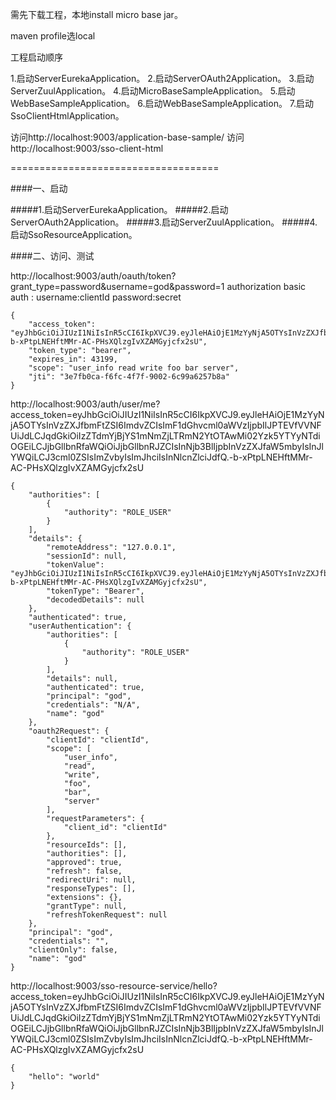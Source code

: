 
需先下载工程，本地install micro base jar。

maven profile选local

工程启动顺序

1.启动ServerEurekaApplication。
2.启动ServerOAuth2Application。
3.启动ServerZuulApplication。
4.启动MicroBaseSampleApplication。
5.启动WebBaseSampleApplication。
6.启动WebBaseSampleApplication。
7.启动SsoClientHtmlApplication。

访问http://localhost:9003/application-base-sample/
访问http://localhost:9003/sso-client-html

====================================

####一、启动

#####1.启动ServerEurekaApplication。
#####2.启动ServerOAuth2Application。
#####3.启动ServerZuulApplication。
#####4.启动SsoResourceApplication。

####二、访问、测试

http://localhost:9003/auth/oauth/token?grant_type=password&username=god&password=1
authorization basic auth : 
    username:clientId
    password:secret
```$xslt
{
    "access_token": "eyJhbGciOiJIUzI1NiIsInR5cCI6IkpXVCJ9.eyJleHAiOjE1MzYyNjA5OTYsInVzZXJfbmFtZSI6ImdvZCIsImF1dGhvcml0aWVzIjpbIlJPTEVfVVNFUiJdLCJqdGkiOiIzZTdmYjBjYS1mNmZjLTRmN2YtOTAwMi02Yzk5YTYyNTdiOGEiLCJjbGllbnRfaWQiOiJjbGllbnRJZCIsInNjb3BlIjpbInVzZXJfaW5mbyIsInJlYWQiLCJ3cml0ZSIsImZvbyIsImJhciIsInNlcnZlciJdfQ.-b-xPtpLNEHftMMr-AC-PHsXQlzgIvXZAMGyjcfx2sU",
    "token_type": "bearer",
    "expires_in": 43199,
    "scope": "user_info read write foo bar server",
    "jti": "3e7fb0ca-f6fc-4f7f-9002-6c99a6257b8a"
}
```    

http://localhost:9003/auth/user/me?access_token=eyJhbGciOiJIUzI1NiIsInR5cCI6IkpXVCJ9.eyJleHAiOjE1MzYyNjA5OTYsInVzZXJfbmFtZSI6ImdvZCIsImF1dGhvcml0aWVzIjpbIlJPTEVfVVNFUiJdLCJqdGkiOiIzZTdmYjBjYS1mNmZjLTRmN2YtOTAwMi02Yzk5YTYyNTdiOGEiLCJjbGllbnRfaWQiOiJjbGllbnRJZCIsInNjb3BlIjpbInVzZXJfaW5mbyIsInJlYWQiLCJ3cml0ZSIsImZvbyIsImJhciIsInNlcnZlciJdfQ.-b-xPtpLNEHftMMr-AC-PHsXQlzgIvXZAMGyjcfx2sU

```$xslt
{
    "authorities": [
        {
            "authority": "ROLE_USER"
        }
    ],
    "details": {
        "remoteAddress": "127.0.0.1",
        "sessionId": null,
        "tokenValue": "eyJhbGciOiJIUzI1NiIsInR5cCI6IkpXVCJ9.eyJleHAiOjE1MzYyNjA5OTYsInVzZXJfbmFtZSI6ImdvZCIsImF1dGhvcml0aWVzIjpbIlJPTEVfVVNFUiJdLCJqdGkiOiIzZTdmYjBjYS1mNmZjLTRmN2YtOTAwMi02Yzk5YTYyNTdiOGEiLCJjbGllbnRfaWQiOiJjbGllbnRJZCIsInNjb3BlIjpbInVzZXJfaW5mbyIsInJlYWQiLCJ3cml0ZSIsImZvbyIsImJhciIsInNlcnZlciJdfQ.-b-xPtpLNEHftMMr-AC-PHsXQlzgIvXZAMGyjcfx2sU",
        "tokenType": "Bearer",
        "decodedDetails": null
    },
    "authenticated": true,
    "userAuthentication": {
        "authorities": [
            {
                "authority": "ROLE_USER"
            }
        ],
        "details": null,
        "authenticated": true,
        "principal": "god",
        "credentials": "N/A",
        "name": "god"
    },
    "oauth2Request": {
        "clientId": "clientId",
        "scope": [
            "user_info",
            "read",
            "write",
            "foo",
            "bar",
            "server"
        ],
        "requestParameters": {
            "client_id": "clientId"
        },
        "resourceIds": [],
        "authorities": [],
        "approved": true,
        "refresh": false,
        "redirectUri": null,
        "responseTypes": [],
        "extensions": {},
        "grantType": null,
        "refreshTokenRequest": null
    },
    "principal": "god",
    "credentials": "",
    "clientOnly": false,
    "name": "god"
}
```

http://localhost:9003/sso-resource-service/hello?access_token=eyJhbGciOiJIUzI1NiIsInR5cCI6IkpXVCJ9.eyJleHAiOjE1MzYyNjA5OTYsInVzZXJfbmFtZSI6ImdvZCIsImF1dGhvcml0aWVzIjpbIlJPTEVfVVNFUiJdLCJqdGkiOiIzZTdmYjBjYS1mNmZjLTRmN2YtOTAwMi02Yzk5YTYyNTdiOGEiLCJjbGllbnRfaWQiOiJjbGllbnRJZCIsInNjb3BlIjpbInVzZXJfaW5mbyIsInJlYWQiLCJ3cml0ZSIsImZvbyIsImJhciIsInNlcnZlciJdfQ.-b-xPtpLNEHftMMr-AC-PHsXQlzgIvXZAMGyjcfx2sU

```$xslt
{
    "hello": "world"
}
```
